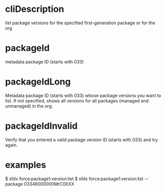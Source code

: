 # cliDescription

list package versions for the specified first-generation package or for the org

# packageId

metadata package ID (starts with 033)

# packageIdLong

Metadata package ID (starts with 033) whose package versions you want to list. If not specified, shows all versions for all packages (managed and unmanaged) in the org.

# packageIdInvalid

Verify that you entered a valid package version ID (starts with 033) and try again.

# examples

$ sfdx force:package1:version:list
$ sfdx force:package1:version:list --package 03346000000MrC0XXX
